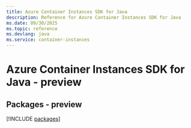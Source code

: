 ```yaml
---
title: Azure Container Instances SDK for Java
description: Reference for Azure Container Instances SDK for Java
ms.date: 09/30/2025
ms.topic: reference
ms.devlang: java
ms.service: container-instances
---
```

# Azure Container Instances SDK for Java - preview
## Packages - preview
[!INCLUDE [packages](container-instances-index.md)]